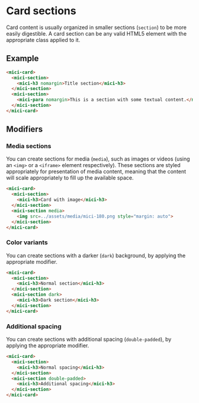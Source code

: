 # Card sections

Card content is usually organized in smaller sections (`section`) to be more easily digestible. A card section can be any valid HTML5 element with the appropriate class applied to it.

## Example

```html preview
<mici-card>
  <mici-section>
    <mici-h3 nomargin>Title section</mici-h3>
  </mici-section>
  <mici-section>
    <mici-para nomargin>This is a section with some textual content.</mici-para>
  </mici-section>
</mici-card>
```

## Modifiers

### Media sections

You can create sections for media (`media`), such as images or videos (using an `<img>` or a `<iframe>` element respectively). These sections are styled appropriately for presentation of media content, meaning that the content will scale appropriately to fill up the available space.

```html preview
<mici-card>
  <mici-section>
    <mici-h3>Card with image</mici-h3>
  </mici-section>
  <mici-section media>
    <img src=../assets/media/mici-180.png style="margin: auto">
  </mici-section>
</mici-card>
```

### Color variants

You can create sections with a darker (`dark`) background, by applying the appropriate modifier.

```html preview
<mici-card>
  <mici-section>
    <mici-h3>Normal section</mici-h3>
  </mici-section>
  <mici-section dark>
    <mici-h3>Dark section</mici-h3>
  </mici-section>
</mici-card>
```

### Additional spacing

You can create sections with additional spacing (`double-padded`), by applying the appropriate modifier.

```html preview
<mici-card>
  <mici-section>
    <mici-h3>Normal spacing</mici-h3>
  </mici-section>
  <mici-section double-padded>
    <mici-h3>Additional spacing</mici-h3>
  </mici-section>
</mici-card>
```

[grid system]: /components/grid
